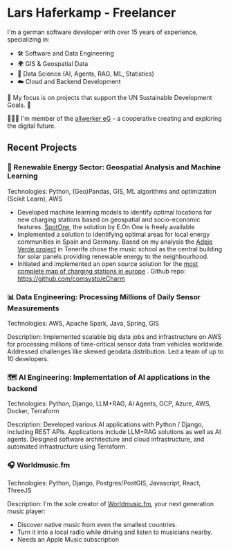 # Lars Haferkamp - Freelancer

I'm a german software developer with over 15 years of experience, specializing in:

- 🛠️ Software and Data Engineering
- 🌍 GIS & Geospatial Data
- 🤖 Data Science (AI, Agents, RAG, ML, Statistics)
- ☁️ Cloud and Backend Development

🌱 My focus is on projects that support the UN Sustainable Development Goals. 🌱

🧑‍🤝‍🧑 I'm member of the [allwerker eG](https://www.allwerker.com/) - a cooperative creating and exploring the digital future.


## Recent Projects
### 🔋 Renewable Energy Sector: Geospatial Analysis and Machine Learning
Technologies: Python, (Geo)Pandas, GIS, ML algorithms and optimization (Scikit Learn), AWS

- Developed machine learning models to identify optimal locations for new charging stations based on geospatial and socio-economic features. [SpotOne](https://spotone.onetp.eon.com/map/public), the solution by E.On One is freely available
- Implemented a solution to identifying optimal areas for local energy communities in Spain and Germany. Based on my analysis the [Adeje Verde project](https://adejeverde.com/emma-2) in Tenerife chose the music school as the central building for solar panels providing renewable energy to the neighbourhood.
- Initiated and implemented an open source solution for the [most complete map of charging stations in europe](https://medium.com/comsystoreply/the-most-complete-map-of-charging-stations-1ebbf91e4ef3) . Github repo: https://github.com/comsysto/eCharm

### 📊 Data Engineering: Processing Millions of Daily Sensor Measurements
Technologies: AWS, Apache Spark, Java, Spring, GIS

Description: Implemented scalable big data jobs and infrastructure on AWS for processing millions of time-critical sensor data from vehicles worldwide. Addressed challenges like skewed geodata distribution. Led a team of up to 10 developers.

### 🗺️ AI Engineering: Implementation of AI applications in the backend
Technologies: Python, Django, LLM+RAG, AI Agents, GCP, Azure, AWS, Docker, Terraform

Description: Developed various AI applications with Python / Django, including REST APIs. Applications include LLM+RAG solutions as well as AI agents. Designed software architecture and cloud infrastructure, and automated infrastructure using Terraform.

### 🎧 Worldmusic.fm
Technologies: Python, Django, Postgres/PostGIS, Javascript, React, ThreeJS

Description: I'm the sole creator of [Worldmusic.fm](https://www.worldmusic.fm/), your next generation music player:
- Discover native music from even the smallest countries.
- Turn it into a local radio while driving and listen to musicians nearby.
- Needs an Apple Music subscription

<!--
**zzikkzzakk/zzikkzzakk** is a ✨ _special_ ✨ repository because its `README.md` (this file) appears on your GitHub profile.

Here are some ideas to get you started:

- 🔭 I’m currently working on ...
- 🌱 I’m currently learning ...
- 👯 I’m looking to collaborate on ...
- 🤔 I’m looking for help with ...
- 💬 Ask me about ...
- 📫 How to reach me: ...
- 😄 Pronouns: ...
- ⚡ Fun fact: ...
-->

